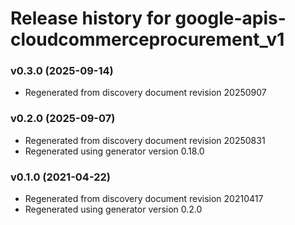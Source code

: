 # Release history for google-apis-cloudcommerceprocurement_v1

### v0.3.0 (2025-09-14)

* Regenerated from discovery document revision 20250907

### v0.2.0 (2025-09-07)

* Regenerated from discovery document revision 20250831
* Regenerated using generator version 0.18.0

### v0.1.0 (2021-04-22)

* Regenerated from discovery document revision 20210417
* Regenerated using generator version 0.2.0

